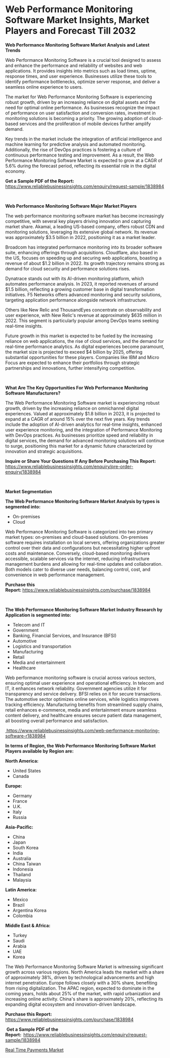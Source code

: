 <p><h1>Web Performance Monitoring Software Market Insights, Market Players and Forecast Till 2032</h1></p><p><strong>Web Performance Monitoring Software Market Analysis and Latest Trends</strong></p>
<p><p>Web Performance Monitoring Software is a crucial tool designed to assess and enhance the performance and reliability of websites and web applications. It provides insights into metrics such as load times, uptime, response times, and user experience. Businesses utilize these tools to identify performance bottlenecks, optimize server response, and deliver a seamless online experience to users.</p><p>The market for Web Performance Monitoring Software is experiencing robust growth, driven by an increasing reliance on digital assets and the need for optimal online performance. As businesses recognize the impact of performance on user satisfaction and conversion rates, investment in monitoring solutions is becoming a priority. The growing adoption of cloud-based services and the proliferation of mobile devices further amplify demand. </p><p>Key trends in the market include the integration of artificial intelligence and machine learning for predictive analysis and automated monitoring. Additionally, the rise of DevOps practices is fostering a culture of continuous performance testing and improvement. As a result, the Web Performance Monitoring Software Market is expected to grow at a CAGR of 5.6% during the forecast period, reflecting its essential role in the digital economy.</p></p>
<p><strong>Get a Sample PDF of the Report:&nbsp;</strong> <a href="https://www.reliablebusinessinsights.com/enquiry/request-sample/1838984?utm_campaign=2298&utm_medium=2&utm_source=Github&utm_content=ia&utm_term=09032025&utm_id=web-performance-monitoring-software">https://www.reliablebusinessinsights.com/enquiry/request-sample/1838984</a></p>
<p>&nbsp;</p>
<p><strong>Web Performance Monitoring Software Major Market Players</strong></p>
<p><p>The web performance monitoring software market has become increasingly competitive, with several key players driving innovation and capturing market share. Akamai, a leading US-based company, offers robust CDN and monitoring solutions, leveraging its extensive global network. Its revenue was approximately $3.5 billion in 2022, positioning it as a market leader.</p><p>Broadcom has integrated performance monitoring into its broader software suite, enhancing offerings through acquisitions. Cloudflare, also based in the US, focuses on speeding up and securing web applications, boasting a revenue of about $1.2 billion in 2022. Its growth trajectory remains strong as demand for cloud security and performance solutions rises.</p><p>Dynatrace stands out with its AI-driven monitoring platform, which automates performance analysis. In 2023, it reported revenues of around $1.5 billion, reflecting a growing customer base in digital transformation initiatives. F5 Networks offers advanced monitoring and security solutions, targeting application performance alongside network infrastructure.</p><p>Others like New Relic and ThousandEyes concentrate on observability and user experience, with New Relic's revenue at approximately $635 million in 2022. This segment is particularly popular among DevOps teams seeking real-time insights.</p><p>Future growth in this market is expected to be fueled by the increasing reliance on web applications, the rise of cloud services, and the demand for real-time performance analytics. As digital experiences become paramount, the market size is projected to exceed $4 billion by 2025, offering substantial opportunities for these players. Companies like IBM and Micro Focus are expected to enhance their portfolios through strategic partnerships and innovations, further intensifying competition.</p></p>
<p>&nbsp;</p>
<p><strong>What Are The Key Opportunities For Web Performance Monitoring Software Manufacturers?</strong></p>
<p><p>The Web Performance Monitoring Software market is experiencing robust growth, driven by the increasing reliance on omnichannel digital experiences. Valued at approximately $1.8 billion in 2023, it is projected to expand at a CAGR of around 15% over the next five years. Key trends include the adoption of AI-driven analytics for real-time insights, enhanced user experience monitoring, and the integration of Performance Monitoring with DevOps practices. As businesses prioritize speed and reliability in digital services, the demand for advanced monitoring solutions will continue to surge, positioning this market for a dynamic future characterized by innovation and strategic acquisitions.</p></p>
<p><strong>Inquire or Share Your Questions If Any Before Purchasing This Report:</strong> <a href="https://www.reliablebusinessinsights.com/enquiry/pre-order-enquiry/1838984?utm_campaign=2298&utm_medium=2&utm_source=Github&utm_content=ia&utm_term=09032025&utm_id=web-performance-monitoring-software">https://www.reliablebusinessinsights.com/enquiry/pre-order-enquiry/1838984</a></p>
<p>&nbsp;</p>
<p><strong>Market Segmentation</strong></p>
<p><strong>The Web Performance Monitoring Software Market Analysis by types is segmented into:</strong></p>
<p><ul><li>On-premises</li><li>Cloud</li></ul></p>
<p><p>Web Performance Monitoring Software is categorized into two primary market types: on-premises and cloud-based solutions. On-premises software requires installation on local servers, offering organizations greater control over their data and configurations but necessitating higher upfront costs and maintenance. Conversely, cloud-based monitoring delivers accessible, scalable services via the internet, reducing infrastructure management burdens and allowing for real-time updates and collaboration. Both models cater to diverse user needs, balancing control, cost, and convenience in web performance management.</p></p>
<p><strong>Purchase this Report:&nbsp;</strong><a href="https://www.reliablebusinessinsights.com/purchase/1838984?utm_campaign=2298&utm_medium=2&utm_source=Github&utm_content=ia&utm_term=09032025&utm_id=web-performance-monitoring-software">https://www.reliablebusinessinsights.com/purchase/1838984</a></p>
<p>&nbsp;</p>
<p><strong>The Web Performance Monitoring Software Market Industry Research by Application is segmented into:</strong></p>
<p><ul><li>Telecom and IT</li><li>Government</li><li>Banking, Financial Services, and Insurance (BFSI)</li><li>Automotive</li><li>Logistics and transportation</li><li>Manufacturing</li><li>Retail</li><li>Media and entertainment</li><li>Healthcare</li></ul></p>
<p><p>Web performance monitoring software is crucial across various sectors, ensuring optimal user experience and operational efficiency. In telecom and IT, it enhances network reliability. Government agencies utilize it for transparency and service delivery. BFSI relies on it for secure transactions. The automotive sector optimizes online services, while logistics improves tracking efficiency. Manufacturing benefits from streamlined supply chains, retail enhances e-commerce, media and entertainment ensure seamless content delivery, and healthcare ensures secure patient data management, all boosting overall performance and satisfaction.</p></p>
<p><a href="https://www.reliablebusinessinsights.com/web-performance-monitoring-software-r1838984?utm_campaign=2298&utm_medium=2&utm_source=Github&utm_content=ia&utm_term=09032025&utm_id=web-performance-monitoring-software">&nbsp;https://www.reliablebusinessinsights.com/web-performance-monitoring-software-r1838984</a></p>
<p><strong>In terms of Region, the Web Performance Monitoring Software Market Players available by Region are:</strong></p>
<p>
    <p> <strong> North America: </strong>
        <ul>
            <li>United States</li>
            <li>Canada</li>
        </ul>
        </p> 
    <p> <strong> Europe: </strong>
        <ul>
            <li>Germany</li>
            <li>France</li>
            <li>U.K.</li>
            <li>Italy</li>
            <li>Russia</li>
        </ul>
        </p> 
    <p> <strong> Asia-Pacific: </strong>
        <ul>
            <li>China</li>
            <li>Japan</li>
            <li>South Korea</li>
            <li>India</li>
            <li>Australia</li>
            <li>China Taiwan</li>
            <li>Indonesia</li>
            <li>Thailand</li>
            <li>Malaysia</li>
        </ul>
        </p> 
    <p> <strong> Latin America: </strong>
        <ul>
            <li>Mexico</li>
            <li>Brazil</li>
            <li>Argentina Korea</li>
            <li>Colombia</li>
        </ul>
        </p> 
    <p> <strong> Middle East & Africa: </strong>
        <ul>
            <li>Turkey</li>
            <li>Saudi</li>
            <li>Arabia</li>
            <li>UAE</li>
            <li>Korea</li>
        </ul>
    </p>
    </p>
<p><p>The Web Performance Monitoring Software Market is witnessing significant growth across various regions. North America leads the market with a share of approximately 38%, driven by technological advancements and high internet penetration. Europe follows closely with a 30% share, benefiting from rising digitalization. The APAC region, expected to dominate in the coming years, holds about 25% of the market, with rapid urbanization and increasing online activity. China's share is approximately 20%, reflecting its expanding digital ecosystem and innovation-driven landscape.</p></p>
<p><strong>Purchase this Report: </strong><a href="https://www.reliablebusinessinsights.com/purchase/1838984?utm_campaign=2298&utm_medium=2&utm_source=Github&utm_content=ia&utm_term=09032025&utm_id=web-performance-monitoring-software">https://www.reliablebusinessinsights.com/purchase/1838984</a></p>
<p>&nbsp;<strong>Get a Sample PDF of the Report:&nbsp;&nbsp;</strong><a href="https://www.reliablebusinessinsights.com/enquiry/request-sample/1838984?utm_campaign=2298&utm_medium=2&utm_source=Github&utm_content=ia&utm_term=09032025&utm_id=web-performance-monitoring-software">https://www.reliablebusinessinsights.com/enquiry/request-sample/1838984</a></p>
<p><strong></strong></p>
<p><p><a href="https://github.com/DianaWilson796/Market-Research-Report-List-1/blob/main/real-time-payments-market.md?utm_campaign=2298&utm_medium=2&utm_source=Github&utm_content=ia&utm_term=09032025&utm_id=web-performance-monitoring-software">Real Time Payments Market</a></p></p>